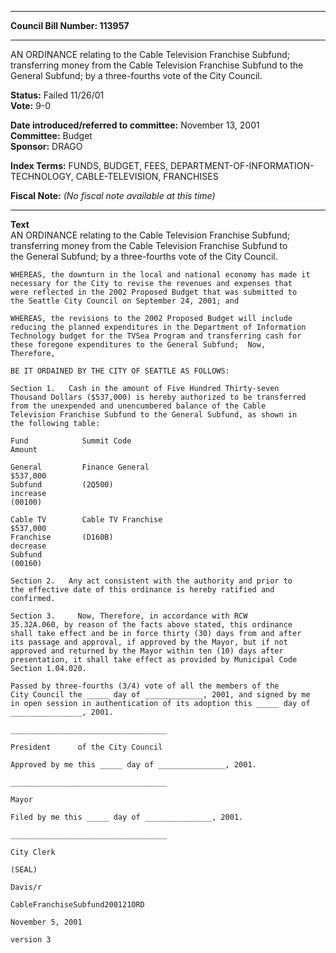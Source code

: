 * * * * *  
  
**Council Bill Number: [](#h0)[](#h2)113957**  
  
* * * * *  
  
AN ORDINANCE relating to the Cable Television Franchise Subfund; transferring money from the Cable Television Franchise Subfund to the General Subfund; by a three-fourths vote of the City Council.  
  
**Status:** Failed 11/26/01   
**Vote:** 9-0   
  
**Date introduced/referred to committee:** November 13, 2001   
**Committee:** Budget   
**Sponsor:** DRAGO   
  
**Index Terms:** FUNDS, BUDGET, FEES, DEPARTMENT-OF-INFORMATION-TECHNOLOGY, CABLE-TELEVISION, FRANCHISES  
  
**Fiscal Note:** *(No fiscal note available at this time)*  
  
* * * * *  
  
**Text**  
    AN ORDINANCE relating to the Cable Television Franchise Subfund;  
    transferring money from the Cable Television Franchise Subfund to  
    the General Subfund; by a three-fourths vote of the City Council.  
  
    WHEREAS, the downturn in the local and national economy has made it  
    necessary for the City to revise the revenues and expenses that  
    were reflected in the 2002 Proposed Budget that was submitted to  
    the Seattle City Council on September 24, 2001; and  
  
    WHEREAS, the revisions to the 2002 Proposed Budget will include  
    reducing the planned expenditures in the Department of Information  
    Technology budget for the TVSea Program and transferring cash for  
    these foregone expenditures to the General Subfund;  Now,  
    Therefore,  
  
    BE IT ORDAINED BY THE CITY OF SEATTLE AS FOLLOWS:  
  
    Section 1.   Cash in the amount of Five Hundred Thirty-seven  
    Thousand Dollars ($537,000) is hereby authorized to be transferred  
    from the unexpended and unencumbered balance of the Cable  
    Television Franchise Subfund to the General Subfund, as shown in  
    the following table:  
  
    Fund            Summit Code                                             Amount  
  
    General         Finance General                                       $537,000  
    Subfund         (2Q500)                                               increase  
    (00100)  
  
    Cable TV        Cable TV Franchise                                    $537,000  
    Franchise       (D160B)                                               decrease  
    Subfund  
    (00160)  
  
    Section 2.   Any act consistent with the authority and prior to  
    the effective date of this ordinance is hereby ratified and  
    confirmed.  
  
    Section 3.     Now, Therefore, in accordance with RCW  
    35.32A.060, by reason of the facts above stated, this ordinance  
    shall take effect and be in force thirty (30) days from and after  
    its passage and approval, if approved by the Mayor, but if not  
    approved and returned by the Mayor within ten (10) days after  
    presentation, it shall take effect as provided by Municipal Code  
    Section 1.04.020.  
  
    Passed by three-fourths (3/4) vote of all the members of the  
    City Council the _____ day of _____________, 2001, and signed by me  
    in open session in authentication of its adoption this _____ day of  
    ________________, 2001.  
  
    ___________________________________  
  
    President      of the City Council  
  
    Approved by me this _____ day of _______________, 2001.  
  
    ___________________________________  
  
    Mayor  
  
    Filed by me this _____ day of _______________, 2001.  
  
    ___________________________________  
  
    City Clerk  
  
    (SEAL)  
  
    Davis/r  
  
    CableFranchiseSubfund200121ORD  
  
    November 5, 2001  
  
    version 3  
